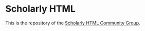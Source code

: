 # Scholarly HTML

This is the repository of the [Scholarly HTML Community Group](https://www.w3.org/community/scholarlyhtml/).
